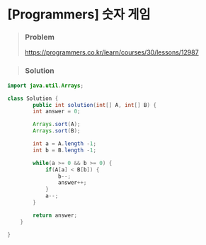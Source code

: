 # [Programmers] 숫자 게임

> ### Problem
>
> https://programmers.co.kr/learn/courses/30/lessons/12987



> ### Solution

```java
import java.util.Arrays;

class Solution {
        public int solution(int[] A, int[] B) {
        int answer = 0;

        Arrays.sort(A);
        Arrays.sort(B);

        int a = A.length -1;
        int b = B.length -1;

        while(a >= 0 && b >= 0) {
            if(A[a] < B[b]) {
                b--;
                answer++;
            }
            a--;
        }

        return answer;
    }

}
```

